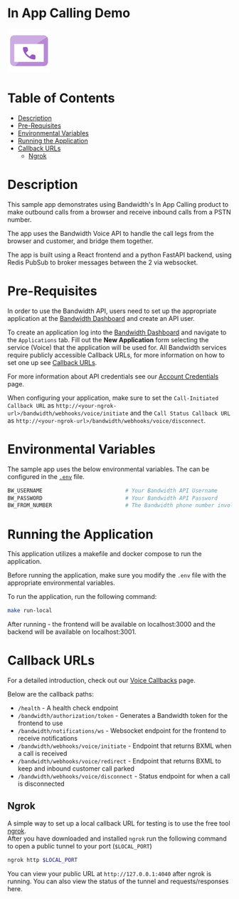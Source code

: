 # In App Calling Demo

<a href="http://dev.bandwidth.com">
  <img src="icon-in-app.svg" title="Product Quick Start Guide" alt="Product Quick Start Guide"/> <!--src should be image located in repo-->
</a>

# Table of Contents

* [Description](#description)
* [Pre-Requisites](#pre-requisites)
* [Environmental Variables](#environmental-variables)
* [Running the Application](#running-the-application)
* [Callback URLs](#callback-urls)
    * [Ngrok](#ngrok)

# Description

This sample app demonstrates using Bandwidth's In App Calling product to make outbound calls from a browser and receive inbound calls from a PSTN number.  

The app uses the Bandwidth Voice API to handle the call legs from the browser and customer, and bridge them together.

The app is built using a React frontend and a python FastAPI backend, using Redis PubSub to broker messages between the 2 via websocket. 

# Pre-Requisites

In order to use the Bandwidth API, users need to set up the appropriate application at the [Bandwidth Dashboard](https://dashboard.bandwidth.com/) and create an API user.

To create an application log into the [Bandwidth Dashboard](https://dashboard.bandwidth.com/) and navigate to the `Applications` tab.  Fill out the **New Application** form selecting the service (Voice) that the application will be used for.  All Bandwidth services require publicly accessible Callback URLs, for more information on how to set one up see [Callback URLs](#callback-urls).

For more information about API credentials see our [Account Credentials](https://dev.bandwidth.com/docs/account/credentials) page.

When configuring your application, make sure to set the `Call-Initiated Callback URL` as `http://<your-ngrok-url>/bandwidth/webhooks/voice/initiate` and the `Call Status Callback URL` as `http://<your-ngrok-url>/bandwidth/webhooks/voice/disconnect`.

# Environmental Variables

The sample app uses the below environmental variables. The can be configured in the [`.env`](.env) file.

```sh
BW_USERNAME                          # Your Bandwidth API Username
BW_PASSWORD                          # Your Bandwidth API Password
BW_FROM_NUMBER                       # The Bandwidth phone number involved with this application
```

# Running the Application

This application utilizes a makefile and docker compose to run the application. 

Before running the application, make sure you modify the `.env` file with the appropriate environmental variables.

To run the application, run the following command:

```sh
make run-local
```

After running - the frontend will be available on localhost:3000 and the backend will be available on localhost:3001.

# Callback URLs

For a detailed introduction, check out our [Voice Callbacks](https://dev.bandwidth.com/docs/voice/webhooks/) page.

Below are the callback paths:

* `/health` - A health check endpoint
* `/bandwidth/authorization/token` - Generates a Bandwidth token for the frontend to use
* `/bandwidth/notifications/ws` - Websocket endpoint for the frontend to receive notifications
* `/bandwidth/webhooks/voice/initiate` - Endpoint that returns BXML when a call is received
* `/bandwidth/webhooks/voice/redirect` - Endpoint that returns BXML to keep and inbound customer call parked
* `/bandwidth/webhooks/voice/disconnect` - Status endpoint for when a call is disconnected

## Ngrok

A simple way to set up a local callback URL for testing is to use the free tool [ngrok](https://ngrok.com/).  
After you have downloaded and installed `ngrok` run the following command to open a public tunnel to your port (`$LOCAL_PORT`)

```sh
ngrok http $LOCAL_PORT
```

You can view your public URL at `http://127.0.0.1:4040` after ngrok is running.  You can also view the status of the tunnel and requests/responses here.
